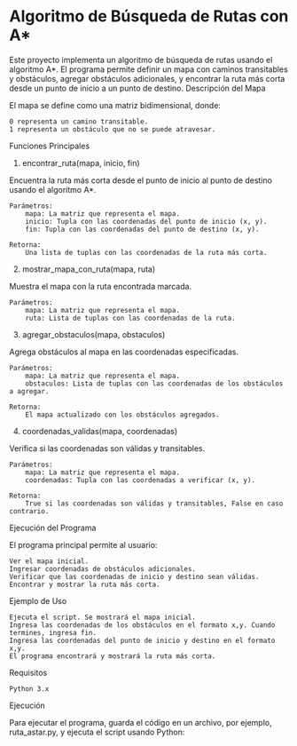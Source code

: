 
# Algoritmo de Búsqueda de Rutas con A*

Este proyecto implementa un algoritmo de búsqueda de rutas usando el algoritmo A*. El programa permite definir un mapa con caminos transitables y obstáculos, agregar obstáculos adicionales, y encontrar la ruta más corta desde un punto de inicio a un punto de destino.
Descripción del Mapa

El mapa se define como una matriz bidimensional, donde:

    0 representa un camino transitable.
    1 representa un obstáculo que no se puede atravesar.
Funciones Principales
1. encontrar_ruta(mapa, inicio, fin)

Encuentra la ruta más corta desde el punto de inicio al punto de destino usando el algoritmo A*.

    Parámetros:
        mapa: La matriz que representa el mapa.
        inicio: Tupla con las coordenadas del punto de inicio (x, y).
        fin: Tupla con las coordenadas del punto de destino (x, y).

    Retorna:
        Una lista de tuplas con las coordenadas de la ruta más corta.

2. mostrar_mapa_con_ruta(mapa, ruta)

Muestra el mapa con la ruta encontrada marcada.

    Parámetros:
        mapa: La matriz que representa el mapa.
        ruta: Lista de tuplas con las coordenadas de la ruta.

3. agregar_obstaculos(mapa, obstaculos)

Agrega obstáculos al mapa en las coordenadas especificadas.

    Parámetros:
        mapa: La matriz que representa el mapa.
        obstaculos: Lista de tuplas con las coordenadas de los obstáculos a agregar.

    Retorna:
        El mapa actualizado con los obstáculos agregados.

4. coordenadas_validas(mapa, coordenadas)

Verifica si las coordenadas son válidas y transitables.

    Parámetros:
        mapa: La matriz que representa el mapa.
        coordenadas: Tupla con las coordenadas a verificar (x, y).

    Retorna:
        True si las coordenadas son válidas y transitables, False en caso contrario.

Ejecución del Programa

El programa principal permite al usuario:

    Ver el mapa inicial.
    Ingresar coordenadas de obstáculos adicionales.
    Verificar que las coordenadas de inicio y destino sean válidas.
    Encontrar y mostrar la ruta más corta.

Ejemplo de Uso

    Ejecuta el script. Se mostrará el mapa inicial.
    Ingresa las coordenadas de los obstáculos en el formato x,y. Cuando termines, ingresa fin.
    Ingresa las coordenadas del punto de inicio y destino en el formato x,y.
    El programa encontrará y mostrará la ruta más corta.

Requisitos

    Python 3.x

Ejecución

Para ejecutar el programa, guarda el código en un archivo, por ejemplo, ruta_astar.py, y ejecuta el script usando Python:

